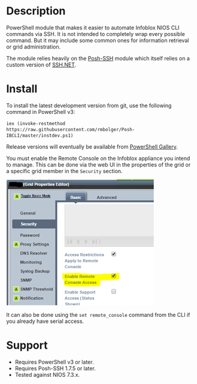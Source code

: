 # Description

PowerShell module that makes it easier to automate Infoblox NIOS CLI commands via SSH. It is not intended to completely wrap every possible command. But it may include some common ones for information retrieval or grid administration.

The module relies heavily on the [Posh-SSH](https://github.com/darkoperator/Posh-SSH) module which itself relies on a custom version of [SSH.NET](https://github.com/sshnet/SSH.NET).

# Install

To install the latest development version from git, use the following command in PowerShell v3:

```
iex (invoke-restmethod https://raw.githubusercontent.com/rmbolger/Posh-IBCLI/master/instdev.ps1)
```

Release versions will eventually be available from [PowerShell Gallery](https://www.powershellgallery.com).

You must enable the Remote Console on the Infoblox appliance you intend to manage. This can be done via the web UI in the properties of the grid or a specific grid member in the `Security` section.

![Enable Remote Console in Web UI](/Media/Enable-Remote-Console-GUI.png)

It can also be done using the `set remote_console` command from the CLI if you already have serial access.

# Support

* Requires PowerShell v3 or later.
* Requires Posh-SSH 1.7.5 or later.
* Tested against NIOS 7.3.x.